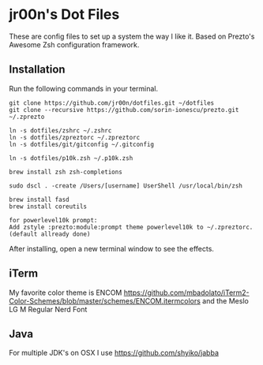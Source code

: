 # jr00n's Dot Files
These are config files to set up a system the way I like it. Based on Prezto's Awesome Zsh configuration framework.

## Installation
Run the following commands in your terminal.

```terminal
git clone https://github.com/jr00n/dotfiles.git ~/dotfiles
git clone --recursive https://github.com/sorin-ionescu/prezto.git ~/.zprezto

ln -s dotfiles/zshrc ~/.zshrc
ln -s dotfiles/zpreztorc ~/.zpreztorc
ln -s dotfiles/git/gitconfig ~/.gitconfig

ln -s dotfiles/p10k.zsh ~/.p10k.zsh

brew install zsh zsh-completions

sudo dscl . -create /Users/[username] UserShell /usr/local/bin/zsh

brew install fasd
brew install coreutils

for powerlevel10k prompt:
Add zstyle :prezto:module:prompt theme powerlevel10k to ~/.zpreztorc.
(default allready done)

```
After installing, open a new terminal window to see the effects.

## iTerm
My favorite color theme is ENCOM https://github.com/mbadolato/iTerm2-Color-Schemes/blob/master/schemes/ENCOM.itermcolors
and the Meslo LG M Regular Nerd Font

## Java 
For multiple JDK's on OSX I use https://github.com/shyiko/jabba
